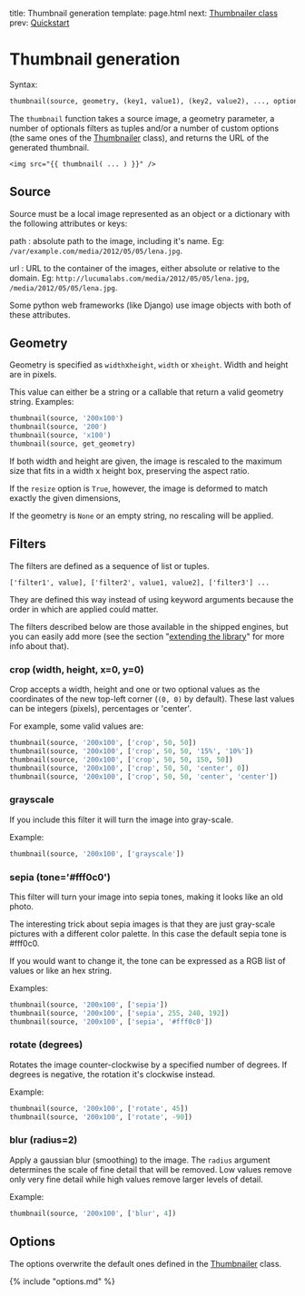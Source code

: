 title: Thumbnail generation
template: page.html
next: [Thumbnailer class](/thumbnailer.md)
prev: [Quickstart](/quickstart.md)


# Thumbnail generation

Syntax:

```python
thumbnail(source, geometry, (key1, value1), (key2, value2), ..., options)
```

The `thumbnail` function takes a source image, a geometry parameter, a number of optionals filters as tuples and/or a number of custom options (the same ones of the [Thumbnailer][thumbnailer] class), and returns the URL of the generated thumbnail.

```jinja
<img src="{{ thumbnail( ... ) }}" />
```


## Source

Source must be a local image represented as an object or a dictionary with the following attributes or keys:

path
:   absolute path to the image, including it's name.
    Eg: `/var/example.com/media/2012/05/05/lena.jpg`.

url
:   URL to the container of the images, either absolute or relative to the domain.
    Eg: `http://lucumalabs.com/media/2012/05/05/lena.jpg`, `/media/2012/05/05/lena.jpg`.

<div class=note markdown=1>
Some python web frameworks (like Django) use image objects with both of these attributes.
</div>


## Geometry

Geometry is specified as `width`x`height`, `width` or x`height`.
Width and height are in pixels. 

This value can either be a string or a callable that return a valid geometry string. Examples:

```python
thumbnail(source, '200x100')
thumbnail(source, '200')
thumbnail(source, 'x100')
thumbnail(source, get_geometry)
```

If both width and height are given, the image is rescaled to the maximum size that fits in a width x height box, preserving the aspect ratio. 

If the `resize` option is `True`, however, the image is deformed to match exactly the given dimensions,

If the geometry is `None` or an empty string, no rescaling will be applied.


## Filters

The filters are defined as a sequence of list or tuples.

    ['filter1', value], ['filter2', value1, value2], ['filter3'] ...

They are defined this way instead of using keyword arguments because the order in which are applied could matter.

The filters described below are those available in the shipped engines, but you can easily add more (see the section "[extending the library](extending.md#filters)" for more info about that).


### crop (width, height, x=0, y=0)

Crop accepts a width, height and one or two optional values as the coordinates of the new top-left corner (`(0, 0)` by default). These last values can be integers (pixels), percentages or 'center'.

For example, some valid values are:

```python
thumbnail(source, '200x100', ['crop', 50, 50])
thumbnail(source, '200x100', ['crop', 50, 50, '15%', '10%'])
thumbnail(source, '200x100', ['crop', 50, 50, 150, 50])
thumbnail(source, '200x100', ['crop', 50, 50, 'center', 0])
thumbnail(source, '200x100', ['crop', 50, 50, 'center', 'center'])
```

### grayscale

If you include this filter it will turn the image into gray-scale.

Example:

```python
thumbnail(source, '200x100', ['grayscale'])
```

### sepia (tone='#fff0c0')

This filter will turn your image into sepia tones, making it looks like an old photo.

The interesting trick about sepia images is that they are just gray-scale pictures with a different color palette. In this case the default sepia tone is #fff0c0.

If you would want to change it, the tone can be expressed as a RGB list of values or like an hex string.

Examples:

```python
thumbnail(source, '200x100', ['sepia'])
thumbnail(source, '200x100', ['sepia', 255, 240, 192])
thumbnail(source, '200x100', ['sepia', '#fff0c0'])
```

### rotate (degrees)

Rotates the image counter-clockwise by a specified number of degrees. If degrees is negative, the rotation it's clockwise instead.

Example:

```python
thumbnail(source, '200x100', ['rotate', 45])
thumbnail(source, '200x100', ['rotate', -90])
```

### blur (radius=2)

Apply a gaussian blur (smoothing) to the image. The `radius` argument determines the scale of fine detail that will be removed. Low values remove only very fine detail while high values remove larger levels of detail.

Example:

```python
thumbnail(source, '200x100', ['blur', 4])
```


## Options

The options overwrite the default ones defined in the [Thumbnailer][thumbnailer] class.

{% include "options.md" %}


[thumbnailer]: thumbnailer.md

